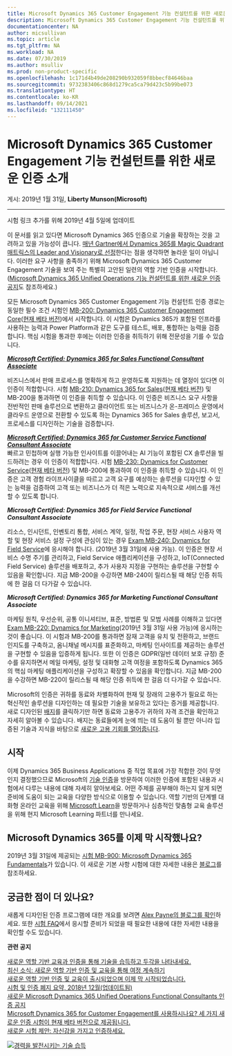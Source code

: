 ```yaml
---
title: Microsoft Dynamics 365 Customer Engagement 기능 컨설턴트를 위한 새로운 인증 소개 | Microsoft Docs
description: Microsoft Dynamics 365 Customer Engagement 기능 컨설턴트를 위한 새로운 인증 소개
documentationcenter: NA
author: micsullivan
ms.topic: article
ms.tgt_pltfrm: NA
ms.workload: NA
ms.date: 07/30/2019
ms.author: msulliv
ms.prod: non-product-specific
ms.openlocfilehash: 1c171d4b49de208290b932059f8bbecf84646baa
ms.sourcegitcommit: 9732383406c868d1279ca5ca79d423c5b99be073
ms.translationtype: HT
ms.contentlocale: ko-KR
ms.lasthandoff: 09/14/2021
ms.locfileid: "132111450"
---
```

# <a name="introducing-new-certifications-for-microsoft-dynamics-365-customer-engagement-functional-consultants"></a>Microsoft Dynamics 365 Customer Engagement 기능 컨설턴트를 위한 새로운 인증 소개

게시: 2019년 1월 31일, **Liberty Munson(Microsoft)**

___

시험 링크 추가를 위해 2019년 4월 5일에 업데이트

이 문서를 읽고 있다면 Microsoft Dynamics 365 인증으로 기술을 확장하는 것을 고려하고 있을 가능성이 큽니다. [매년 Gartner에서 Dynamics 365를 Magic Quadrant 매트릭스의 Leader and Visionary로 선정](https://dynamics.microsoft.com/en-us/analyst-awards/)한다는 점을 생각하면 놀라운 일이 아닙니다. 이러한 요구 사항을 충족하기 위해 Microsoft Dynamics 365 Customer Engagement 기술을 보여 주는 특별히 고안된 일련의 역할 기반 인증을 시작합니다. ([Microsoft Dynamics 365 Unified Operations 기능 컨설턴트를 위한 새로운 인증 공지](https://www.microsoft.com/en-us/learning/community-blog-post.aspx?BlogId=8&Id=375199)도 참조하세요.)

모든 Microsoft Dynamics 365 Customer Engagement 기능 컨설턴트 인증 경로는 동일한 필수 조건 시험인 [MB-200: Dynamics 365 Customer Engagement Core](https://www.microsoft.com/learning/exam-MB-200.aspx)([현재 베타 버전](https://www.microsoft.com/en-us/learning/community-blog-post.aspx?BlogId=8&Id=375203))에서 시작합니다. 이 시험은 Dynamics 365가 포함된 인프라를 사용하는 능력과 Power Platform과 같은 도구를 테스트, 배포, 통합하는 능력을 검증합니다. 핵심 시험을 통과한 후에는 이러한 인증을 취득하기 위해 전문성을 기를 수 있습니다.

***[Microsoft Certified: Dynamics 365 for Sales Functional Consultant Associate](https://www.microsoft.com/learning/d365-functional-consultant-sales.aspx)***

비즈니스에서 판매 프로세스를 명확하게 하고 운영하도록 지원하는 데 열정이 있다면 이 인증이 적합합니다. 시험 [MB-210: Dynamics 365 for Sales](https://www.microsoft.com/learning/exam-MB-210.aspx)([현재 베타 버전](https://www.microsoft.com/en-us/learning/community-blog-post.aspx?BlogId=8&Id=375203)) 및 MB-200을 통과하면 이 인증을 취득할 수 있습니다. 이 인증은 비즈니스 요구 사항을 전반적인 판매 솔루션으로 변환하고 클라이언트 또는 비즈니스가 온-프레미스 운영에서 클라우드 운영으로 전환할 수 있도록 하는 Dynamics 365 for Sales 솔루션, 보고서, 프로세스를 디자인하는 기술을 검증합니다.

***[Microsoft Certified: Dynamics 365 for Customer Service Functional Consultant Associate](https://www.microsoft.com/learning/d365-functional-consultant-customer-service.aspx)***  
빠르고 민첩하며 실행 가능한 인사이트를 이끌어내는 AI 기능이 포함된 CX 솔루션을 빌드하려는 경우 이 인증이 적합합니다. 시험 [MB-230: Dynamics for Customer Service](https://www.microsoft.com/learning/exam-MB-230.aspx)([현재 베타 버전](https://www.microsoft.com/en-us/learning/community-blog-post.aspx?BlogId=8&Id=375203)) 및 MB-200에 통과하여 이 인증을 취득할 수 있습니다. 이 인증은 고객 경험 라이프사이클을 따르고 고객 요구를 예상하는 솔루션을 디자인할 수 있는 능력을 검증하여 고객 또는 비즈니스가 더 적은 노력으로 지속적으로 서비스를 개선할 수 있도록 합니다.

***Microsoft Certified: Dynamics 365 for Field Service Functional Consultant Associate***

리소스, 인시던트, 인벤토리 통합, 서비스 계약, 일정, 작업 주문, 현장 서비스 사용자 역할 및 현장 서비스 설정 구성에 관심이 있는 경우 [Exam MB-240: Dynamics for Field Service](https://www.microsoft.com/learning/exam-MB-240.aspx)에 응시해야 합니다. (2019년 3월 31일에 사용 가능). 이 인증은 현장 서비스 수명 주기를 관리하고, Field Service 애플리케이션을 구성하고, IoT(Connected Field Service) 솔루션을 배포하고, 추가 사용자 지정을 구현하는 솔루션을 구현할 수 있음을 확인합니다. 지금 MB-200을 수강하면 MB-240이 릴리스될 때 해당 인증 취득에 한 걸음 더 다가갈 수 있습니다.

***Microsoft Certified: Dynamics 365 for Marketing Functional Consultant Associate***

마케팅 원칙, 우선순위, 공통 이니셔티브, 표준, 방법론 및 모범 사례를 이해하고 있다면 [Exam MB-220: Dynamics for Marketing](https://www.microsoft.com/learning/exam-MB-220.aspx)(2019년 3월 31일 사용 가능)에 응시하는 것이 좋습니다. 이 시험과 MB-200를 통과하면 잠재 고객을 유치 및 전환하고, 브랜드 인지도를 구축하고, 옴니채널 메시지를 표준화하고, 마케팅 인사이트를 제공하는 솔루션을 구현할 수 있음을 입증하게 됩니다. 또한 이 인증은 GDPR(일반 데이터 보호 규정) 준수를 유지하면서 메일 마케팅, 설정 및 대화형 고객 여정을 포함하도록 Dynamics 365의 핵심 마케팅 애플리케이션을 구성하고 확장할 수 있음을 확인합니다. 지금 MB-200을 수강하면 MB-220이 릴리스될 때 해당 인증 취득에 한 걸음 더 다가갈 수 있습니다.

Microsoft의 인증은 귀하를 동료와 차별화하여 현재 및 장래의 고용주가 필요로 하는 혁신적인 솔루션을 디자인하는 데 필요한 기술을 보유하고 있다는 증거를 제공합니다. 새로 디자인된 [배지](https://www.microsoft.com/learning/badges.aspx)를 클릭하기만 하면 동료와 고용주가 귀하의 자격 조건을 확인하고 자세히 알아볼 수 있습니다. 배지는 동료들에게 눈에 띄는 데 도움이 될 뿐만 아니라 입증된 기술과 지식을 바탕으로 [새로운 고용 기회를 열어줍니다](https://www.microsoft.com/en-us/learning/community-blog-post.aspx?BlogId=8&Id=375167).

## <a name="getting-started"></a>시작  

이제 Dynamics 365 Business Applications 중 직업 목표에 가장 적합한 것이 무엇인지 결정했으므로 Microsoft의 [기술 인증](https://www.microsoft.com/learning/browse-new-certification.aspx)을 방문하여 이러한 인증에 포함된 내용과 시험에서 다루는 내용에 대해 자세히 알아보세요. 어떤 주제를 공부해야 하는지 알게 되면 준비에 도움이 되는 교육을 다양한 방식으로 이용할 수 있습니다. 역할 기반의 단계별 대화형 온라인 교육을 위해 [Microsoft Learn](https://docs.microsoft.com/learn/browse/?products=dynamics&levels=intermediate)을 방문하거나 심층적인 맞춤형 교육 솔루션을 위해 현지 Microsoft Learning 파트너를 만나세요.

## <a name="just-getting-started-with-microsoft-dynamics-365"></a>Microsoft Dynamics 365를 이제 막 시작했나요?

2019년 3월 31일에 제공되는 [시험 MB-900: Microsoft Dynamics 365 Fundamentals](https://www.microsoft.com/learning/exam-MB-900.aspx)가 있습니다. 이 새로운 기본 사항 시험에 대한 자세한 내용은 [블로그](https://www.microsoft.com/en-us/learning/community-blog.aspx)를 참조하세요.

## <a name="questions"></a>궁금한 점이 더 있나요?

새롭게 디자인된 인증 프로그램에 대한 개요를 보려면 [Alex Payne의 블로그를 확인](https://www.microsoft.com/en-us/learning/community-blog-post.aspx?BlogId=8&Id=375200)하세요. 또한 [시험 FAQ](https://www.microsoft.com/learning/certification-exam-policies.aspx)에서 응시할 준비가 되었을 때 필요한 내용에 대한 자세한 내용을 확인할 수도 있습니다.

**관련 공지**

[새로운 역할 기반 교육과 인증을 통해 기술을 습득하고 두각을 나타내세요.](https://www.microsoft.com/en-us/learning/community-blog-post.aspx?BlogId=8&Id=375161)   
[최신 소식: 새로운 역할 기반 인증 및 교육을 통해 여정 계속하기](https://www.microsoft.com/en-us/learning/community-blog-post.aspx?BlogId=8&Id=375200)   
[새로운 역할 기반 인증 및 교육이 출시되었으며 이제 막 시작되었습니다.](https://www.microsoft.com/en-us/learning/community-blog-post.aspx?BlogId=8&Id=375159)   
[시험 및 인증 폐지 요약, 2018년 12월(업데이트됨)](https://www.microsoft.com/en-us/learning/community-blog-post.aspx?BlogId=8&Id=375189)  
[새로운 Microsoft Dynamics 365 Unified Operations Functional Consultants 인증 공지](https://www.microsoft.com/en-us/learning/community-blog-post.aspx?BlogId=8&Id=375199)   
[Microsoft Dynamics 365 for Customer Engagement를 사용하시나요? 세 가지 새로운 인증 시험이 현재 베타 버전으로 제공됩니다.](https://www.microsoft.com/en-us/learning/community-blog-post.aspx?BlogId=8&Id=375203)   
[새로운 시험 제안: 자신감을 가지고 인증하세요.](https://www.microsoft.com/en-us/learning/community-blog-post.aspx?BlogId=8&Id=375201)

[![경력을 발전시키는 기술 습득](images/microsoft-certified-banner.png)](https://www.microsoft.com/learning/azure-training-certification.aspx?WT.icid=mva_bnr_lexawareness_usen_asi_rightrail_oct2017)